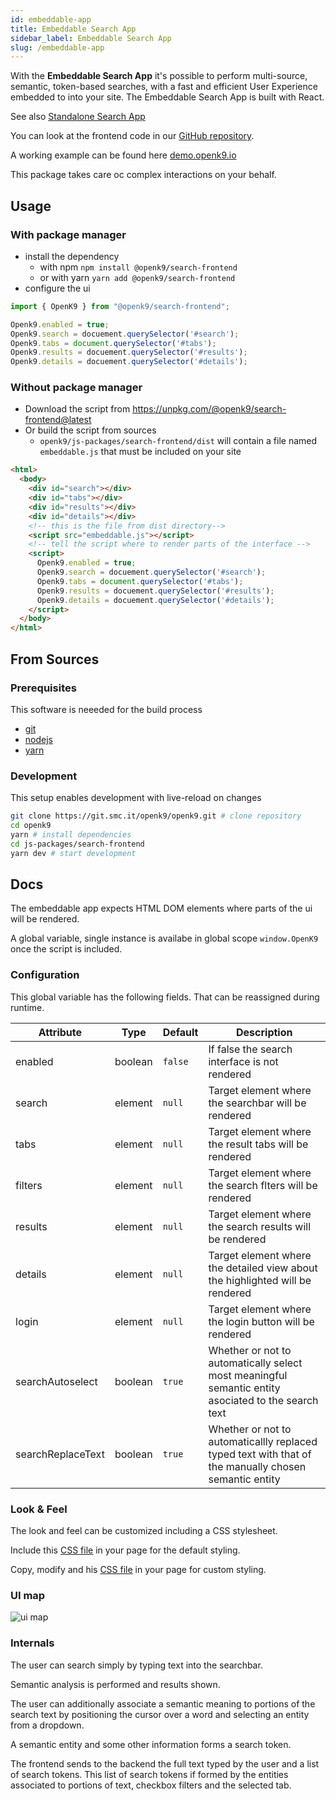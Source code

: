 ```yaml
---
id: embeddable-app
title: Embeddable Search App
sidebar_label: Embeddable Search App
slug: /embeddable-app
---
```


With the **Embeddable Search App** it's possible to perform multi-source, semantic, token-based searches, with a fast and efficient User Experience embedded to into your site. The Embeddable Search App is built with React.

See also [Standalone Search App](/standalone-app)

You can look at the frontend code in our [GitHub repository](https://github.com/smclab/openk9/tree/main/js-packages/search-frontend).

A working example can be found here [demo.openk9.io](http://demo.openk9.io)

This package takes care oc complex interactions on your behalf.

## Usage

### With package manager

- install the dependency
  - with npm  `npm install @openk9/search-frontend`
  - or with yarn `yarn add @openk9/search-frontend`
- configure the ui
```javascript
import { OpenK9 } from "@openk9/search-frontend";

Openk9.enabled = true;
Openk9.search = docuement.querySelector('#search');
Openk9.tabs = document.querySelector('#tabs');
Openk9.results = docuement.querySelector('#results');
Openk9.details = docuement.querySelector('#details');
```

### Without package manager

- Download the script from https://unpkg.com/@openk9/search-frontend@latest
- Or build the script from sources
  - `openk9/js-packages/search-frontend/dist` will contain a file named `embeddable.js` that must be included on your site

```html
<html>
  <body>
    <div id="search"></div>
    <div id="tabs"></div>
    <div id="results"></div>
    <div id="details"></div>
    <!-- this is the file from dist directory-->
    <script src="embeddable.js"></script>
    <!-- tell the script where to render parts of the interface -->
    <script>
      Openk9.enabled = true;
      Openk9.search = docuement.querySelector('#search');
      Openk9.tabs = document.querySelector('#tabs');
      Openk9.results = docuement.querySelector('#results');
      Openk9.details = docuement.querySelector('#details');
    </script>
  </body>
</html>
```

## From Sources

### Prerequisites

This software is neeeded for the build process

- [git](https://git-scm.com/)
- [nodejs](https://nodejs.org/it/)
- [yarn](https://yarnpkg.com/)

### Development

This setup enables development with live-reload on changes

```bash
git clone https://git.smc.it/openk9/openk9.git # clone repository
cd openk9
yarn # install dependencies
cd js-packages/search-frontend
yarn dev # start development
```

## Docs

The embeddable app expects HTML DOM elements where parts of the ui will be rendered.

A global variable, single instance is availabe in global scope `window.OpenK9` once the script is included.

### Configuration

This global variable has the following fields. That can be reassigned during runtime.

| Attribute           | Type    | Default | Description |
|---------------------|---------|---------|-------------|
| enabled             | boolean | `false` | If false the search interface is not rendered |
| search              | element | `null`  | Target element where the searchbar will be rendered |
| tabs                | element | `null`  | Target element where the result tabs will be rendered |
| filters             | element | `null`  | Target element where the search flters will be rendered |
| results             | element | `null`  | Target element where the search results will be rendered |
| details             | element | `null`  | Target element where the detailed view about the highlighted will be rendered |
| login               | element | `null` | Target element where the login button will be rendered |
| searchAutoselect    | boolean | `true` | Whether or not to automatically select most meaningful semantic entity asociated to the search text |
| searchReplaceText   | boolean | `true` | Whether or not to automaticallly replaced typed text with that of the manually chosen semantic entity |

### Look & Feel

The look and feel can be customized including a CSS stylesheet.

Include this [CSS file](https://github.com/smclab/openk9/blob/main/js-packages/search-frontend/src/app.css) in your page for the default styling.

Copy, modify and his [CSS file](https://github.com/smclab/openk9/blob/main/js-packages/search-frontend/src/app.css) in your page for custom styling.

### UI map

![ui map](/img/ui-map.png)

### Internals

The user can search simply by typing text into the searchbar.

Semantic analysis is performed and results shown.

The user can additionally associate a semantic meaning to portions of the search text by positioning the cursor over a word and selecting an entity from a dropdown.

A semantic entity and some other information forms a search token.

The frontend sends to the backend the full text typed by the user and a list of search tokens. This list of search tokens if formed by the entities associated to portions of text, checkbox filters and the selected tab.